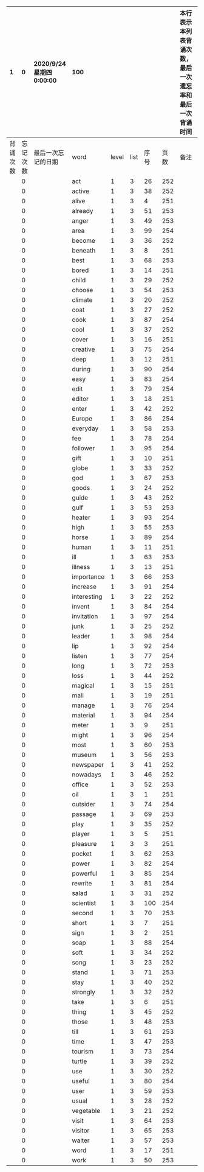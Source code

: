 |1|0|2020/9/24 星期四 0:00:00|100|||||本行表示本列表背诵次数，最后一次遗忘率和最后一次背诵时间||
|:--|:--|:--|:--|:--|:--|:--|:--|:--|:--|
|背诵次数|忘记次数|最后一次忘记的日期|word|level|list|序号|页数|备注|助记备注|
||0||act|1|3|26|252|||
||0||active|1|3|38|252|||
||0||alive|1|3|4|251|||
||0||already|1|3|51|253|||
||0||anger|1|3|49|253|||
||0||area|1|3|99|254|||
||0||become|1|3|36|252|||
||0||beneath|1|3|8|251|||
||0||best|1|3|68|253|||
||0||bored|1|3|14|251|||
||0||child|1|3|29|252|||
||0||choose|1|3|54|253|||
||0||climate|1|3|20|252|||
||0||coat|1|3|27|252|||
||0||cook|1|3|87|254|||
||0||cool|1|3|37|252|||
||0||cover|1|3|16|251|||
||0||creative|1|3|75|254|||
||0||deep|1|3|12|251|||
||0||during|1|3|90|254|||
||0||easy|1|3|83|254|||
||0||edit|1|3|79|254|||
||0||editor|1|3|18|251|||
||0||enter|1|3|42|252|||
||0||Europe|1|3|86|254|||
||0||everyday|1|3|58|253|||
||0||fee|1|3|78|254|||
||0||follower|1|3|95|254|||
||0||gift|1|3|10|251|||
||0||globe|1|3|33|252|||
||0||god|1|3|67|253|||
||0||goods|1|3|24|252|||
||0||guide|1|3|43|252|||
||0||gulf|1|3|53|253|||
||0||heater|1|3|93|254|||
||0||high|1|3|55|253|||
||0||horse|1|3|89|254|||
||0||human|1|3|11|251|||
||0||ill|1|3|63|253|||
||0||illness|1|3|13|251|||
||0||importance|1|3|66|253|||
||0||increase|1|3|91|254|||
||0||interesting|1|3|22|252|||
||0||invent|1|3|84|254|||
||0||invitation|1|3|97|254|||
||0||junk|1|3|25|252|||
||0||leader|1|3|98|254|||
||0||lip|1|3|92|254|||
||0||listen|1|3|77|254|||
||0||long|1|3|72|253|||
||0||loss|1|3|44|252|||
||0||magical|1|3|15|251|||
||0||mall|1|3|19|251|||
||0||manage|1|3|76|254|||
||0||material|1|3|94|254|||
||0||meter|1|3|9|251|||
||0||might|1|3|96|254|||
||0||most|1|3|60|253|||
||0||museum|1|3|56|253|||
||0||newspaper|1|3|41|252|||
||0||nowadays|1|3|46|252|||
||0||office|1|3|52|253|||
||0||oil|1|3|1|251|||
||0||outsider|1|3|74|254|||
||0||passage|1|3|69|253|||
||0||play|1|3|35|252|||
||0||player|1|3|5|251|||
||0||pleasure|1|3|3|251|||
||0||pocket|1|3|62|253|||
||0||power|1|3|82|254|||
||0||powerful|1|3|85|254|||
||0||rewrite|1|3|81|254|||
||0||salad|1|3|31|252|||
||0||scientist|1|3|100|254|||
||0||second|1|3|70|253|||
||0||short|1|3|7|251|||
||0||sign|1|3|2|251|||
||0||soap|1|3|88|254|||
||0||soft|1|3|34|252|||
||0||song|1|3|23|252|||
||0||stand|1|3|71|253|||
||0||stay|1|3|40|252|||
||0||strongly|1|3|32|252|||
||0||take|1|3|6|251|||
||0||thing|1|3|45|252|||
||0||those|1|3|48|253|||
||0||till|1|3|61|253|||
||0||time|1|3|47|253|||
||0||tourism|1|3|73|254|||
||0||turtle|1|3|39|252|||
||0||use|1|3|30|252|||
||0||useful|1|3|80|254|||
||0||user|1|3|59|253|||
||0||usual|1|3|28|252|||
||0||vegetable|1|3|21|252|||
||0||visit|1|3|64|253|||
||0||visitor|1|3|65|253|||
||0||waiter|1|3|57|253|||
||0||word|1|3|17|251|||
||0||work|1|3|50|253|||
